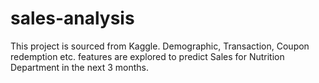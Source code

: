 # sales-analysis
This project is sourced from Kaggle. Demographic, Transaction, Coupon redemption etc. features are explored to predict Sales for Nutrition Department in the next 3 months.
